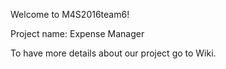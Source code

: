 Welcome to M4S2016team6!

Project name: Expense Manager

To have more details about our project go to Wiki.

